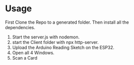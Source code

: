 # Usage

First Clone the Repo to a generated folder. 
Then install all the dependencies.

1) Start the server.js with nodemon.
2) start the Client folder with npx http-server.
3) Upload the Arduino Reading Sketch on the ESP32. 
4) Open all 4 Windows.
5) Scan a Card